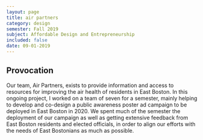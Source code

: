 ```yaml
---
layout: page
title: air partners 
category: design
semester: Fall 2019
subject: Affordable Design and Entrepreneurship
included: false
date: 09-01-2019
---
```


## Provocation

Our team, Air Partners, exists to provide information and access to resources for improving the air health of residents in East Boston. In this ongoing project, I worked on a team of seven for a semester, mainly helping to develop and co-design a public awareness poster ad campaign to be deployed in East Boston in 2020. We spent much of the semester the deployment of our campaign as well as getting extensive feedback from East Boston residents and elected officials, in order to align our efforts with the needs of East Bostonians as much as possible. 
